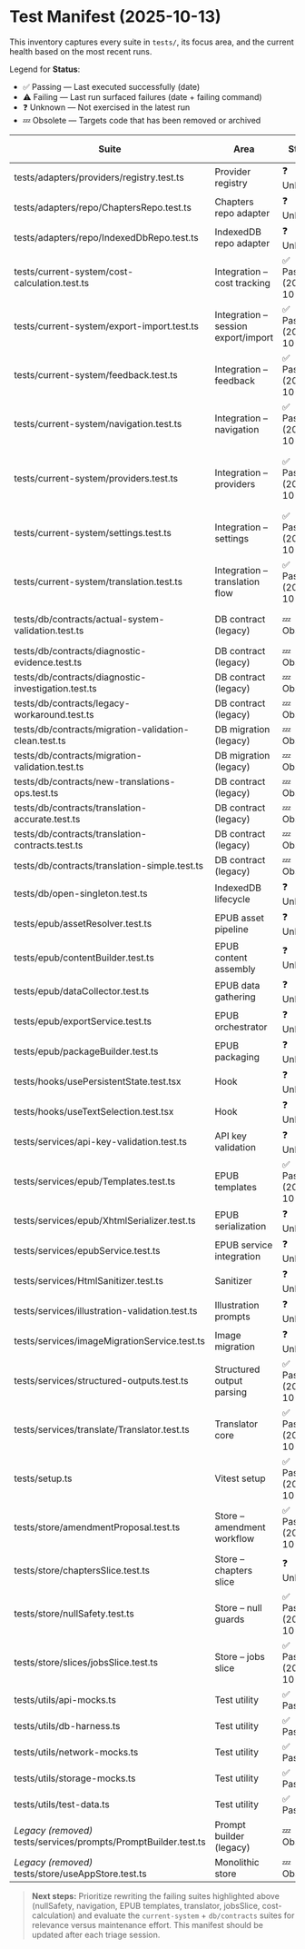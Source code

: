 # Test Manifest (2025-10-13)

This inventory captures every suite in `tests/`, its focus area, and the current health based on the most recent runs.

Legend for **Status**:
- ✅ Passing — Last executed successfully (date)
- ⚠️ Failing — Last run surfaced failures (date + failing command)
- ❓ Unknown — Not exercised in the latest run
- 💤 Obsolete — Targets code that has been removed or archived

| Suite | Area | Status | Owner | Recommended Action | Notes |
| --- | --- | --- | --- | --- | --- |
| tests/adapters/providers/registry.test.ts | Provider registry | ❓ Unknown | Unassigned | Smoke run | Ensure latest model catalog + scopes reflected. |
| tests/adapters/repo/ChaptersRepo.test.ts | Chapters repo adapter | ❓ Unknown | Unassigned | Review | Verify against current repo abstraction. |
| tests/adapters/repo/IndexedDbRepo.test.ts | IndexedDB repo adapter | ❓ Unknown | Unassigned | Review | Confirm compatibility with schema v11. |
| tests/current-system/cost-calculation.test.ts | Integration – cost tracking | ✅ Passing (2025-10-13) | Unassigned | Keep | Rewritten for async pricing logic, including OpenRouter dynamic rates. |
| tests/current-system/export-import.test.ts | Integration – session export/import | ✅ Passing (2025-10-14) | Unassigned | Keep | Tests memory snapshot export and full-session import flow via IndexedDB stubs. |
| tests/current-system/feedback.test.ts | Integration – feedback | ✅ Passing (2025-10-14) | Unassigned | Keep | Replaced with slice-focused coverage for submit/update/delete feedback flows. |
| tests/current-system/navigation.test.ts | Integration – navigation | ✅ Passing (2025-10-13) | Unassigned | Keep | Slimmed down to NavigationService URL checks and store.handleFetch happy/error paths. |
| tests/current-system/providers.test.ts | Integration – providers | ✅ Passing (2025-10-14) | Unassigned | Keep | Confirms `initializeProviders` registers OpenAI, DeepSeek, OpenRouter, Gemini, and Claude adapters. |
| tests/current-system/settings.test.ts | Integration – settings | ✅ Passing (2025-10-14) | Unassigned | Keep | Updated for slice-based store; covers persistence, restore, change detection, and storage failures. |
| tests/current-system/translation.test.ts | Integration – translation flow | ✅ Passing (2025-10-14) | Unassigned | Keep | Reworked with TranslationService/IndexedDB stubs covering success, skip, error, and abort scenarios. |
| tests/db/contracts/actual-system-validation.test.ts | DB contract (legacy) | 💤 Obsolete | Unassigned | Retire | Targets the pre-slice IndexedDB repo; superseded by new persistence layer. |
| tests/db/contracts/diagnostic-evidence.test.ts | DB contract (legacy) | 💤 Obsolete | Unassigned | Retire | "
| tests/db/contracts/diagnostic-investigation.test.ts | DB contract (legacy) | 💤 Obsolete | Unassigned | Retire | " |
| tests/db/contracts/legacy-workaround.test.ts | DB contract (legacy) | 💤 Obsolete | Unassigned | Retire | " |
| tests/db/contracts/migration-validation-clean.test.ts | DB migration (legacy) | 💤 Obsolete | Unassigned | Retire | Covered by new schema tooling. |
| tests/db/contracts/migration-validation.test.ts | DB migration (legacy) | 💤 Obsolete | Unassigned | Retire | "
| tests/db/contracts/new-translations-ops.test.ts | DB contract (legacy) | 💤 Obsolete | Unassigned | Retire | " |
| tests/db/contracts/translation-accurate.test.ts | DB contract (legacy) | 💤 Obsolete | Unassigned | Retire | " |
| tests/db/contracts/translation-contracts.test.ts | DB contract (legacy) | 💤 Obsolete | Unassigned | Retire | " |
| tests/db/contracts/translation-simple.test.ts | DB contract (legacy) | 💤 Obsolete | Unassigned | Retire | " |
| tests/db/open-singleton.test.ts | IndexedDB lifecycle | ❓ Unknown | Unassigned | Update | Should assert amendment log store presence. |
| tests/epub/assetResolver.test.ts | EPUB asset pipeline | ❓ Unknown | Unassigned | Review | |
| tests/epub/contentBuilder.test.ts | EPUB content assembly | ❓ Unknown | Unassigned | Review | |
| tests/epub/dataCollector.test.ts | EPUB data gathering | ❓ Unknown | Unassigned | Review | |
| tests/epub/exportService.test.ts | EPUB orchestrator | ❓ Unknown | Unassigned | Review | |
| tests/epub/packageBuilder.test.ts | EPUB packaging | ❓ Unknown | Unassigned | Review | |
| tests/hooks/usePersistentState.test.tsx | Hook | ❓ Unknown | Unassigned | Review | Validate after storage changes. |
| tests/hooks/useTextSelection.test.tsx | Hook | ❓ Unknown | Unassigned | Review | Supports emoji toolbar; ensure still accurate. |
| tests/services/api-key-validation.test.ts | API key validation | ❓ Unknown | Unassigned | Review | Add coverage for new providers. |
| tests/services/epub/Templates.test.ts | EPUB templates | ✅ Passing (2025-10-13) | Unassigned | Keep | Updated assertions accept locale-formatted numbers and current footer layout. |
| tests/services/epub/XhtmlSerializer.test.ts | EPUB serialization | ❓ Unknown | Unassigned | Review | |
| tests/services/epubService.test.ts | EPUB service integration | ❓ Unknown | Unassigned | Review | |
| tests/services/HtmlSanitizer.test.ts | Sanitizer | ❓ Unknown | Unassigned | Keep | Quick sanity run recommended. |
| tests/services/illustration-validation.test.ts | Illustration prompts | ❓ Unknown | Unassigned | Review | Align with latest prompt schema. |
| tests/services/imageMigrationService.test.ts | Image migration | ❓ Unknown | Unassigned | Review | Likely still valid. |
| tests/services/structured-outputs.test.ts | Structured output parsing | ✅ Passing (2025-10-13) | Unassigned | Keep | Schema now sourced dynamically from `config/prompts.json`; no rewrites needed. |
| tests/services/translate/Translator.test.ts | Translator core | ✅ Passing (2025-10-13) | Unassigned | Keep | Adjusted abort expectations and confirmed sanitize/retry behaviour under the new orchestrator. |
| tests/setup.ts | Vitest setup | ✅ Passing (2025-10-13) | Unassigned | Keep | Consider centralizing fake-indexeddb setup here. |
| tests/store/amendmentProposal.test.ts | Store – amendment workflow | ✅ Passing (2025-10-13) | Unassigned | Keep | Uses `fake-indexeddb`; covers logging path. |
| tests/store/chaptersSlice.test.ts | Store – chapters slice | ❓ Unknown | Unassigned | Review | Pre-split assumptions; needs audit. |
| tests/store/nullSafety.test.ts | Store – null guards | ✅ Passing (2025-10-13) | Unassigned | Keep | Rewritten for slice-based architecture; asserts error logging + export snapshot safety. |
| tests/store/slices/jobsSlice.test.ts | Store – jobs slice | ✅ Passing (2025-10-13) | Unassigned | Keep | Replaced with slice-native harness; covers job lifecycle, selectors, and placeholder worker hooks. |
| tests/utils/api-mocks.ts | Test utility | ✅ Passing | Unassigned | Keep | Shared mock helpers. |
| tests/utils/db-harness.ts | Test utility | ✅ Passing | Unassigned | Keep | Supports DB suites. |
| tests/utils/network-mocks.ts | Test utility | ✅ Passing | Unassigned | Keep | |
| tests/utils/storage-mocks.ts | Test utility | ✅ Passing | Unassigned | Keep | |
| tests/utils/test-data.ts | Test utility | ✅ Passing | Unassigned | Keep | |
| _Legacy (removed)_ tests/services/prompts/PromptBuilder.test.ts | Prompt builder (legacy) | 💤 Obsolete | Unassigned | Remove | File deleted with prompt refactor. |
| _Legacy (removed)_ tests/store/useAppStore.test.ts | Monolithic store | 💤 Obsolete | Unassigned | Remove | Superseded by slice-based store. |

> **Next steps:** Prioritize rewriting the failing suites highlighted above (nullSafety, navigation, EPUB templates, translator, jobsSlice, cost-calculation) and evaluate the `current-system` + `db/contracts` suites for relevance versus maintenance effort. This manifest should be updated after each triage session.
